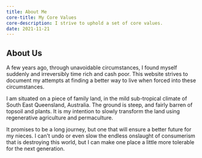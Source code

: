 ```yaml
---
title: About Me
core-title: My Core Values
core-description: I strive to uphold a set of core values.
date: 2021-11-21
---
```


<h2 class="title text-center">About Us</h2>

A few years ago, through unavoidable circumstances, I found myself suddenly and irreversibly time rich and cash poor. This website strives to document my attempts at finding a better way to live when forced into these circumstances.

I am situated on a piece of family land, in the mild sub-tropical climate of South East Queensland, Australia. The ground is steep, and fairly barren of topsoil and plants. It is my intention to slowly transform the land using regenerative agriculture and permaculture.

It promises to be a long journey, but one that will ensure a better future for my nieces. I can't undo or even slow the endless onslaught of consumerism that is destroying this world, but I can make one place a little more tolerable for the next generation.